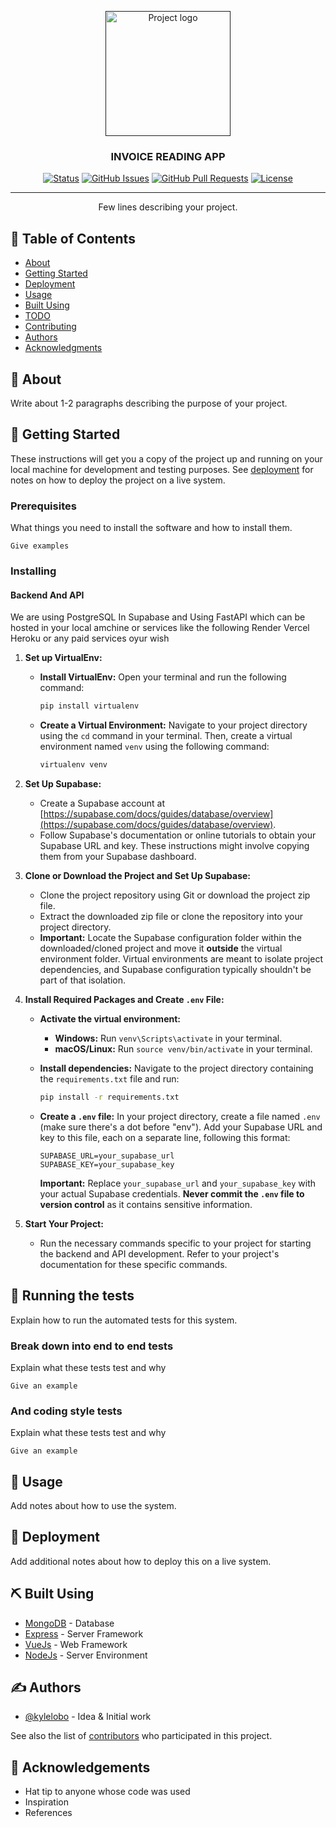 <p align="center">
  <a href="" rel="noopener">
 <img width=200px height=200px src="https://i.imgur.com/6wj0hh6.jpg" alt="Project logo"></a>
</p>

<h3 align="center">INVOICE READING APP</h3>

<div align="center">

[![Status](https://img.shields.io/badge/status-active-success.svg)]()
[![GitHub Issues](https://img.shields.io/github/issues/kylelobo/The-Documentation-Compendium.svg)](https://github.com/kylelobo/The-Documentation-Compendium/issues)
[![GitHub Pull Requests](https://img.shields.io/github/issues-pr/kylelobo/The-Documentation-Compendium.svg)](https://github.com/kylelobo/The-Documentation-Compendium/pulls)
[![License](https://img.shields.io/badge/license-MIT-blue.svg)](/LICENSE)

</div>

---

<p align="center"> Few lines describing your project.
    <br> 
</p>

## 📝 Table of Contents

- [About](#about)
- [Getting Started](#getting_started)
- [Deployment](#deployment)
- [Usage](#usage)
- [Built Using](#built_using)
- [TODO](../TODO.md)
- [Contributing](../CONTRIBUTING.md)
- [Authors](#authors)
- [Acknowledgments](#acknowledgement)

## 🧐 About <a name = "about"></a>

Write about 1-2 paragraphs describing the purpose of your project.

## 🏁 Getting Started <a name = "getting_started"></a>

These instructions will get you a copy of the project up and running on your local machine for development and testing purposes. See [deployment](#deployment) for notes on how to deploy the project on a live system.

### Prerequisites

What things you need to install the software and how to install them.

```
Give examples
```

### Installing
#### Backend And API
We are using PostgreSQL In Supabase and Using FastAPI which can be hosted in your local amchine or services like the following
Render
Vercel
Heroku
or any paid services oyur wish
1. **Set up VirtualEnv:**

   - **Install VirtualEnv:** Open your terminal and run the following command:

     ```bash
     pip install virtualenv
     ```

   - **Create a Virtual Environment:** Navigate to your project directory using the `cd` command in your terminal. Then, create a virtual environment named `venv` using the following command:

     ```bash
     virtualenv venv
     ```

2. **Set Up Supabase:**

   - Create a Supabase account at [https://supabase.com/docs/guides/database/overview](https://supabase.com/docs/guides/database/overview).
   - Follow Supabase's documentation or online tutorials to obtain your Supabase URL and key. These instructions might involve copying them from your Supabase dashboard.

3. **Clone or Download the Project and Set Up Supabase:**

   - Clone the project repository using Git or download the project zip file.
   - Extract the downloaded zip file or clone the repository into your project directory.
   - **Important:** Locate the Supabase configuration folder within the downloaded/cloned project and move it **outside** the virtual environment folder. Virtual environments are meant to isolate project dependencies, and Supabase configuration typically shouldn't be part of that isolation.

4. **Install Required Packages and Create `.env` File:**

   - **Activate the virtual environment:**
     - **Windows:** Run `venv\Scripts\activate` in your terminal.
     - **macOS/Linux:** Run `source venv/bin/activate` in your terminal.
   - **Install dependencies:** Navigate to the project directory containing the `requirements.txt` file and run:

     ```bash
     pip install -r requirements.txt
     ```

   - **Create a `.env` file:** In your project directory, create a file named `.env` (make sure there's a dot before "env"). Add your Supabase URL and key to this file, each on a separate line, following this format:

     ```
     SUPABASE_URL=your_supabase_url
     SUPABASE_KEY=your_supabase_key
     ```

     **Important:** Replace `your_supabase_url` and `your_supabase_key` with your actual Supabase credentials. **Never commit the `.env` file to version control** as it contains sensitive information.

5. **Start Your Project:**

   - Run the necessary commands specific to your project for starting the backend and API development. Refer to your project's documentation for these specific commands.

## 🔧 Running the tests <a name = "tests"></a>

Explain how to run the automated tests for this system.

### Break down into end to end tests

Explain what these tests test and why

```
Give an example
```

### And coding style tests

Explain what these tests test and why

```
Give an example
```

## 🎈 Usage <a name="usage"></a>

Add notes about how to use the system.

## 🚀 Deployment <a name = "deployment"></a>

Add additional notes about how to deploy this on a live system.

## ⛏️ Built Using <a name = "built_using"></a>

- [MongoDB](https://www.mongodb.com/) - Database
- [Express](https://expressjs.com/) - Server Framework
- [VueJs](https://vuejs.org/) - Web Framework
- [NodeJs](https://nodejs.org/en/) - Server Environment

## ✍️ Authors <a name = "authors"></a>

- [@kylelobo](https://github.com/kylelobo) - Idea & Initial work

See also the list of [contributors](https://github.com/kylelobo/The-Documentation-Compendium/contributors) who participated in this project.

## 🎉 Acknowledgements <a name = "acknowledgement"></a>

- Hat tip to anyone whose code was used
- Inspiration
- References
